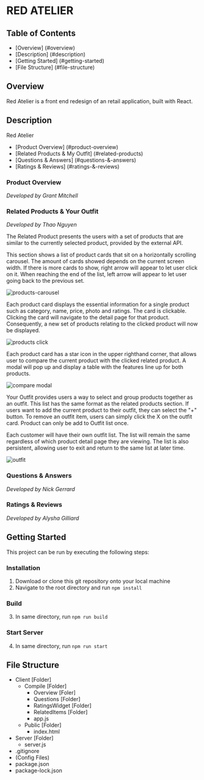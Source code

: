 # RED ATELIER 

## Table of Contents
- [Overview] (#overview)
- [Description] (#description)
- [Getting Started] (#getting-started)
- [File Structure] (#file-structure)

## Overview
Red Atelier is a front end redesign of an retail application, built with React. 

## Description
Red Atelier 

- [Product Overview] (#product-overview)
- [Related Products & My Outfit] (#related-products)
- [Questions & Answers] (#questions-&-answers)
- [Ratings & Reviews] (#ratings-&-reviews)

### Product Overview
_Developed by Grant Mitchell_

### Related Products & Your Outfit
_Developed by Thao Nguyen_

The Related Product presents the users with a set of products that are similar to the currently selected product, provided by the external API. 

This section shows a list of product cards that sit on a horizontally scrolling carousel. The amount of cards showed depends on the current screen width. If there is more cards to show, right arrow will appear to let user click on it. When reaching the end of the list, left arrow will appear to let user going back to the previous set. 

![products-carousel](https://user-images.githubusercontent.com/88979402/157744146-2a1eace6-4ba9-4b8c-95e1-7e8edc680a18.gif)


Each product card displays the essential information for a single product such as category, name, price, photo and ratings. The card is clickable. Clicking the card will navigate to the detail page for that product. Consequently, a new set of products relating to the clicked product will now be displayed. 

![products click](https://user-images.githubusercontent.com/88979402/157744177-c32a0ab7-19ea-4a77-9f2b-7beeecda76ee.gif)


Each product card has a star icon in the upper righthand corner, that allows user to compare the current product with the clicked related product. A modal will pop up and display a table with the features line up for both products. 

![compare modal](https://user-images.githubusercontent.com/88979402/157744208-22dbc2b8-c5d8-4b2e-826f-6046f0c87e97.gif)

Your Outfit provides users a way to select and group products together as an outfit. This list has the same format as the related products section. If users want to add the current product to their outfit, they can select the "+" button. To remove an outfit item, users can simply click the X on the outfit card. Product can only be add to Outfit list once. 

Each customer will have their own outfit list. The list will remain the same regardless of which product detail page they are viewing. The list is also persistent, allowing user to exit and return to the same list at later time. 

![outfit](https://user-images.githubusercontent.com/88979402/157744240-4f56a882-276c-4e04-9c85-c179db11dda0.gif)


### Questions & Answers
_Developed by Nick Gerrard_

### Ratings & Reviews
_Developed by Alysha Gilliard_

## Getting Started
This project can be run by executing the following steps:
### Installation 
1. Download or clone this git repository onto your local machine
2. Navigate to the root directory and run `npm install`

### Build
3. In same directory, run `npm run build`

### Start Server
4. In same directory, run `npm run start`

## File Structure
- Client [Folder]
    - Compile [Folder]
        - Overview [Foler]
        - Questions [Folder]
        - RatingsWidget [Folder]
        - RelatedItems [Folder]
        - app.js
    - Public [Folder]
        - index.html
- Server [Folder]
    - server.js
- .gitignore
- (Config Files)
- package.json
- package-lock.json

